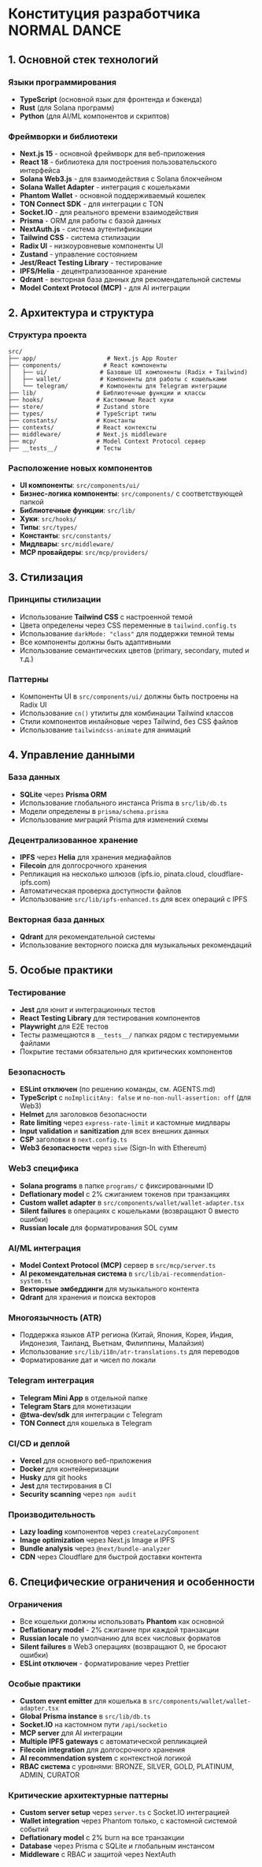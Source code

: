 # Конституция разработчика NORMAL DANCE

## 1. Основной стек технологий

### Языки программирования

- **TypeScript** (основной язык для фронтенда и бэкенда)
- **Rust** (для Solana программ)
- **Python** (для AI/ML компонентов и скриптов)

### Фреймворки и библиотеки

- **Next.js 15** - основной фреймворк для веб-приложения
- **React 18** - библиотека для построения пользовательского интерфейса
- **Solana Web3.js** - для взаимодействия с Solana блокчейном
- **Solana Wallet Adapter** - интеграция с кошельками
- **Phantom Wallet** - основной поддерживаемый кошелек
- **TON Connect SDK** - для интеграции с TON
- **Socket.IO** - для реального времени взаимодействия
- **Prisma** - ORM для работы с базой данных
- **NextAuth.js** - система аутентификации
- **Tailwind CSS** - система стилизации
- **Radix UI** - низкоуровневые компоненты UI
- **Zustand** - управление состоянием
- **Jest/React Testing Library** - тестирование
- **IPFS/Helia** - децентрализованное хранение
- **Qdrant** - векторная база данных для рекомендательной системы
- **Model Context Protocol (MCP)** - для AI интеграции

## 2. Архитектура и структура

### Структура проекта

```
src/
├── app/                    # Next.js App Router
├── components/            # React компоненты
│   ├── ui/               # Базовые UI компоненты (Radix + Tailwind)
│   ├── wallet/           # Компоненты для работы с кошельками
│   └── telegram/         # Компоненты для Telegram интеграции
├── lib/                 # Библиотечные функции и классы
├── hooks/               # Кастомные React хуки
├── store/               # Zustand store
├── types/               # TypeScript типы
├── constants/           # Константы
├── contexts/            # React контексты
├── middleware/          # Next.js middleware
├── mcp/                 # Model Context Protocol сервер
├── __tests__/           # Тесты
```

### Расположение новых компонентов

- **UI компоненты**: `src/components/ui/`
- **Бизнес-логика компоненты**: `src/components/` с соответствующей папкой
- **Библиотечные функции**: `src/lib/`
- **Хуки**: `src/hooks/`
- **Типы**: `src/types/`
- **Константы**: `src/constants/`
- **Мидлвары**: `src/middleware/`
- **MCP провайдеры**: `src/mcp/providers/`

## 3. Стилизация

### Принципы стилизации

- Использование **Tailwind CSS** с настроенной темой
- Цвета определены через CSS переменные в `tailwind.config.ts`
- Использование `darkMode: "class"` для поддержки темной темы
- Все компоненты должны быть адаптивными
- Использование семантических цветов (primary, secondary, muted и т.д.)

### Паттерны

- Компоненты UI в `src/components/ui/` должны быть построены на Radix UI
- Использование `cn()` утилиты для комбинации Tailwind классов
- Стили компонентов инлайновые через Tailwind, без CSS файлов
- Использование `tailwindcss-animate` для анимаций

## 4. Управление данными

### База данных

- **SQLite** через **Prisma ORM**
- Использование глобального инстанса Prisma в `src/lib/db.ts`
- Модели определены в `prisma/schema.prisma`
- Использование миграций Prisma для изменений схемы

### Децентрализованное хранение

- **IPFS** через **Helia** для хранения медиафайлов
- **Filecoin** для долгосрочного хранения
- Репликация на несколько шлюзов (ipfs.io, pinata.cloud, cloudflare-ipfs.com)
- Автоматическая проверка доступности файлов
- Использование `src/lib/ipfs-enhanced.ts` для всех операций с IPFS

### Векторная база данных

- **Qdrant** для рекомендательной системы
- Использование векторного поиска для музыкальных рекомендаций

## 5. Особые практики

### Тестирование

- **Jest** для юнит и интеграционных тестов
- **React Testing Library** для тестирования компонентов
- **Playwright** для E2E тестов
- Тесты размещаются в `__tests__/` папках рядом с тестируемыми файлами
- Покрытие тестами обязательно для критических компонентов

### Безопасность

- **ESLint отключен** (по решению команды, см. AGENTS.md)
- **TypeScript** с `noImplicitAny: false` и `no-non-null-assertion: off` (для Web3)
- **Helmet** для заголовков безопасности
- **Rate limiting** через `express-rate-limit` и кастомные мидлвары
- **Input validation** и **sanitization** для всех внешних данных
- **CSP** заголовки в `next.config.ts`
- **Web3 безопасности** через `siwe` (Sign-In with Ethereum)

### Web3 специфика

- **Solana programs** в папке `programs/` с фиксированными ID
- **Deflationary model** с 2% сжиганием токенов при транзакциях
- **Custom wallet adapter** в `src/components/wallet/wallet-adapter.tsx`
- **Silent failures** в операциях с кошельками (возвращают 0 вместо ошибки)
- **Russian locale** для форматирования SOL сумм

### AI/ML интеграция

- **Model Context Protocol (MCP)** сервер в `src/mcp/server.ts`
- **AI рекомендательная система** в `src/lib/ai-recommendation-system.ts`
- **Векторные эмбеддинги** для музыкального контента
- **Qdrant** для хранения и поиска векторов

### Многоязычность (ATR)

- Поддержка языков АТР региона (Китай, Япония, Корея, Индия, Индонезия, Таиланд, Вьетнам, Филиппины, Малайзия)
- Использование `src/lib/i18n/atr-translations.ts` для переводов
- Форматирование дат и чисел по локали

### Telegram интеграция

- **Telegram Mini App** в отдельной папке
- **Telegram Stars** для монетизации
- **@twa-dev/sdk** для интеграции с Telegram
- **TON Connect** для кошелька в Telegram

### CI/CD и деплой

- **Vercel** для основного веб-приложения
- **Docker** для контейнеризации
- **Husky** для git hooks
- **Jest** для тестирования в CI
- **Security scanning** через `npm audit`

### Производительность

- **Lazy loading** компонентов через `createLazyComponent`
- **Image optimization** через Next.js Image и IPFS
- **Bundle analysis** через `@next/bundle-analyzer`
- **CDN** через Cloudflare для быстрой доставки контента

## 6. Специфические ограничения и особенности

### Ограничения

- Все кошельки должны использовать **Phantom** как основной
- **Deflationary model** - 2% сжигание при каждой транзакции
- **Russian locale** по умолчанию для всех числовых форматов
- **Silent failures** в Web3 операциях (возвращают 0, не бросают ошибки)
- **ESLint отключен** - форматирование через Prettier

### Особые практики

- **Custom event emitter** для кошелька в `src/components/wallet/wallet-adapter.tsx`
- **Global Prisma instance** в `src/lib/db.ts`
- **Socket.IO** на кастомном пути `/api/socketio`
- **MCP server** для AI интеграции
- **Multiple IPFS gateways** с автоматической репликацией
- **Filecoin integration** для долгосрочного хранения
- **AI recommendation system** с контекстной логикой
- **RBAC система** с уровнями: BRONZE, SILVER, GOLD, PLATINUM, ADMIN, CURATOR

### Критические архитектурные паттерны

- **Custom server setup** через `server.ts` с Socket.IO интеграцией
- **Wallet integration** через Phantom только, с кастомной системой событий
- **Deflationary model** с 2% burn на все транзакции
- **Database** через Prisma с SQLite и глобальным инстансом
- **Middleware** с RBAC и защитой через NextAuth
